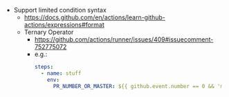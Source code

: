 - Support limited condition syntax
	- https://docs.github.com/en/actions/learn-github-actions/expressions#format
	- Ternary Operator
		- https://github.com/actions/runner/issues/409#issuecomment-752775072
		- e.g.:
		  ```yml
		  steps:
		    - name: stuff
		      env:
		        PR_NUMBER_OR_MASTER: ${{ github.event.number == 0 && 'master' ||  format('pr-{0}', github.event.number)  }}
		  ```